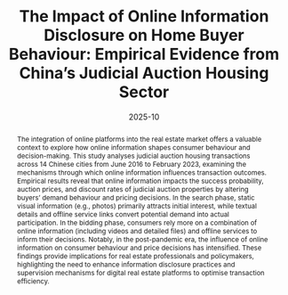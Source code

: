 ---
title: 'The Impact of Online Information Disclosure on Home Buyer Behaviour: Empirical Evidence from China’s Judicial Auction Housing Sector'

# Authors
# If you created a profile for a user (e.g. the default `admin` user), write the username (folder name) here
# and it will be replaced with their full name and linked to their profile.
authors:
  - Yiqi Huang

# Author notes (optional)
#author_notes:
#  - 'Equal contribution'
#  - 'Equal contribution'

date: '2025-10'
doi: ''

# Schedule page publish date (NOT publication's date).
publishDate: ''

# Publication type.
# Legend: 0 = Uncategorized; 1 = Conference paper; 2 = Journal article;
# 3 = Preprint / Working Paper; 4 = Report; 5 = Book; 6 = Book section;
# 7 = Thesis; 8 = Patent
publication_types: ['3']

# Publication name and optional abbreviated publication name.
publication: ''
publication_short: ''

abstract: "The integration of online platforms into the real estate market offers a valuable context to explore how online information shapes consumer behaviour and decision-making. This study analyses judicial auction housing transactions across 14 Chinese cities from June 2016 to February 2023, examining the mechanisms through which online information influences transaction outcomes. Empirical results reveal that online information impacts the success probability, auction prices, and discount rates of judicial auction properties by altering buyers’ demand behaviour and pricing decisions. In the search phase, static visual information (e.g., photos) primarily attracts initial interest, while textual details and offline service links convert potential demand into actual participation. In the bidding phase, consumers rely more on a combination of online information (including videos and detailed files) and offline services to inform their decisions. Notably, in the post-pandemic era, the influence of online information on consumer behaviour and price decisions has intensified. These findings provide implications for real estate professionals and policymakers, highlighting the need to enhance information disclosure practices and supervision mechanisms for digital real estate platforms to optimise transaction efficiency."


# Summary. An optional shortened abstract.
#summary: ""

#tags:

# Display this page in the Featured widget?
featured: false

links:
url_pdf: ''
url_code: 
url_dataset: ''
url_poster: ''
url_project: ''
url_slides: ''
url_source: ''
url_video: 
url_preprint: ''

# Featured image
# To use, add an image named `featured.jpg/png` to your page's folder.
image:
  caption: ''
  focal_point: ''
  preview_only: false

# Associated Projects (optional).
#   Associate this publication with one or more of your projects.
#   Simply enter your project's folder or file name without extension.
#   E.g. `internal-project` references `content/project/internal-project/index.md`.
#   Otherwise, set `projects: []`.
projects:
  - rare disasters

# Slides (optional).
#   Associate this publication with Markdown slides.
#   Simply enter your slide deck's filename without extension.
#   E.g. `slides: "example"` references `content/slides/example/index.md`.
#   Otherwise, set `slides: ""`.
slides: ""
---